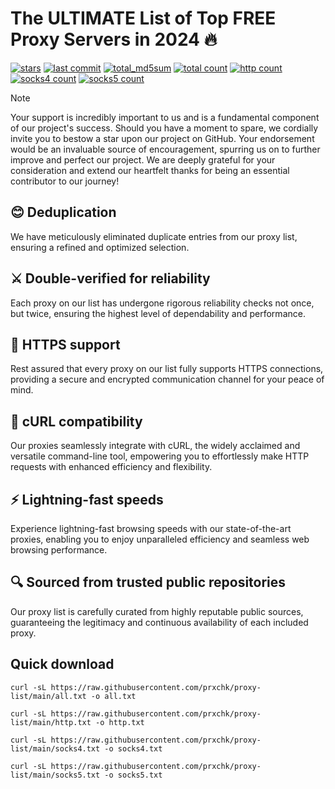 # The ULTIMATE List of Top FREE Proxy Servers in 2024 🔥

[![stars](https://img.shields.io/github/stars/prxchk/proxy-list?cacheSeconds=600&style=social)](https://github.com/prxchk/proxy-list/stargazers)
[![last commit](https://img.shields.io/github/last-commit/prxchk/proxy-list/main?cacheSeconds=600)](https://github.com/prxchk/proxy-list/commit/main)
[![total_md5sum](https://img.shields.io/badge/md5sum-a85f1f518edc12ae251cb041710451a9-red)](https://raw.githubusercontent.com/prxchk/proxy-list/main/MD5SUM)
[![total count](https://img.shields.io/badge/total-99-blue)](https://raw.githubusercontent.com/prxchk/proxy-list/main/all.txt)
[![http count](https://img.shields.io/badge/http-49-blue)](https://raw.githubusercontent.com/prxchk/proxy-list/main/http.txt)
[![socks4 count](https://img.shields.io/badge/socks4-36-blue)](https://raw.githubusercontent.com/prxchk/proxy-list/main/socks4.txt)
[![socks5 count](https://img.shields.io/badge/socks5-15-blue)](https://raw.githubusercontent.com/prxchk/proxy-list/main/socks5.txt)

> [!NOTE]
> Your support is incredibly important to us and is a fundamental component of our project's success. Should you have a moment to spare, we cordially invite you to bestow a star upon our project on GitHub. Your endorsement would be an invaluable source of encouragement, spurring us on to further improve and perfect our project. We are deeply grateful for your consideration and extend our heartfelt thanks for being an essential contributor to our journey!

## 😊 Deduplication

We have meticulously eliminated duplicate entries from our proxy list, ensuring a refined and optimized selection.

## ⚔️ Double-verified for reliability

Each proxy on our list has undergone rigorous reliability checks not once, but twice, ensuring the highest level of
dependability and performance.

## 🔐 HTTPS support

Rest assured that every proxy on our list fully supports HTTPS connections, providing a secure and encrypted
communication channel for your peace of mind.

## 🔗 cURL compatibility

Our proxies seamlessly integrate with cURL, the widely acclaimed and versatile command-line tool, empowering you to
effortlessly make HTTP requests with enhanced efficiency and flexibility.

## ⚡ Lightning-fast speeds

Experience lightning-fast browsing speeds with our state-of-the-art proxies, enabling you to enjoy unparalleled
efficiency and seamless web browsing performance.

## 🔍 Sourced from trusted public repositories

Our proxy list is carefully curated from highly reputable public sources, guaranteeing the legitimacy and continuous
availability of each included proxy.

## Quick download

```console
curl -sL https://raw.githubusercontent.com/prxchk/proxy-list/main/all.txt -o all.txt
```

```console
curl -sL https://raw.githubusercontent.com/prxchk/proxy-list/main/http.txt -o http.txt
```

```console
curl -sL https://raw.githubusercontent.com/prxchk/proxy-list/main/socks4.txt -o socks4.txt
```

```console
curl -sL https://raw.githubusercontent.com/prxchk/proxy-list/main/socks5.txt -o socks5.txt
```

